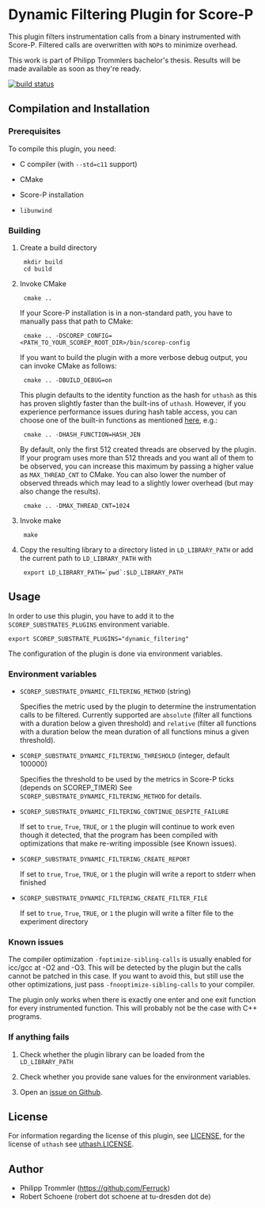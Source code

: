 # Dynamic Filtering Plugin for Score-P

This plugin filters instrumentation calls from a binary instrumented with Score-P. Filtered calls
are overwritten with `NOP`s to minimize overhead.

This work is part of Philipp Trommlers bachelor's thesis. Results will be made available as soon as they're ready.

[![build status](https://api.travis-ci.org/rschoene/scorep_substrates_dynamic_filtering.svg)](https://travis-ci.org/rschoene/scorep_substrates_dynamic_filtering)

## Compilation and Installation

### Prerequisites

To compile this plugin, you need:

* C compiler (with `--std=c11` support)

* CMake

* Score-P installation

* `libunwind`

### Building

1. Create a build directory

        mkdir build
        cd build

2. Invoke CMake

        cmake ..

    If your Score-P installation is in a non-standard path, you have to manually pass that path to
    CMake:

        cmake .. -DSCOREP_CONFIG=<PATH_TO_YOUR_SCOREP_ROOT_DIR>/bin/scorep-config

    If you want to build the plugin with a more verbose debug output, you can invoke CMake as
    follows:

        cmake .. -DBUILD_DEBUG=on

    This plugin defaults to the identity function as the hash for `uthash` as this has proven
    slightly faster than the built-ins of `uthash`. However, if you experience performance issues
    during hash table access, you can choose one of the built-in functions as mentioned
    [here](http://troydhanson.github.io/uthash/userguide.html#hash_functions), e.g.:

        cmake .. -DHASH_FUNCTION=HASH_JEN

    By default, only the first 512 created threads are observed by the plugin. If your program uses
    more than 512 threads and you want all of them to be observed, you can increase this maximum
    by passing a higher value as `MAX_THREAD_CNT` to CMake. You can also lower the number of
    observed threads which may lead to a slightly lower overhead (but may also change the results).

        cmake .. -DMAX_THREAD_CNT=1024

3. Invoke make

        make

4. Copy the resulting library to a directory listed in `LD_LIBRARY_PATH` or add the current path to
    `LD_LIBRARY_PATH` with

        export LD_LIBRARY_PATH=`pwd`:$LD_LIBRARY_PATH

## Usage

In order to use this plugin, you have to add it to the `SCOREP_SUBSTRATES_PLUGINS` environment
variable.

    export SCOREP_SUBSTRATE_PLUGINS="dynamic_filtering"

The configuration of the plugin is done via environment variables.

### Environment variables

* `SCOREP_SUBSTRATE_DYNAMIC_FILTERING_METHOD` (string)

    Specifies the metric used by the plugin to determine the instrumentation calls to be filtered.
    Currently supported are `absolute` (filter all functions with a duration below a given
    threshold) and `relative` (filter all functions with a duration below the mean duration of all functions minus a given threshold).

* `SCOREP_SUBSTRATE_DYNAMIC_FILTERING_THRESHOLD` (integer, default 100000)

    Specifies the threshold to be used by the metrics in Score-P ticks (depends on SCOREP_TIMER)
    See `SCOREP_SUBSTRATE_DYNAMIC_FILTERING_METHOD` for details.

* `SCOREP_SUBSTRATE_DYNAMIC_FILTERING_CONTINUE_DESPITE_FAILURE` 

    If set to `true`, `True`, `TRUE`, or `1` the plugin will continue to work even though it detected, that the program has been compiled with optimizations that make re-writing impossible (see Known issues).
    
* `SCOREP_SUBSTRATE_DYNAMIC_FILTERING_CREATE_REPORT` 

    If set to `true`, `True`, `TRUE`, or `1` the plugin will write a report to stderr when finished
    
* `SCOREP_SUBSTRATE_DYNAMIC_FILTERING_CREATE_FILTER_FILE` 

    If set to `true`, `True`, `TRUE`, or `1` the plugin will write a filter file to the experiment directory
    
    
    
    
### Known issues
The compiler optimization `-foptimize-sibling-calls` is usually enabled for icc/gcc at -O2 and -O3. This will be detected by the plugin but the calls cannot be patched in this case. If you want to avoid this, but still use the other optimizations, just pass `-fnooptimize-sibling-calls` to your compiler.

The plugin only works when there is exactly one enter and one exit function for every instrumented function. This will probably not be the case with C++ programs.
### If anything fails

1. Check whether the plugin library can be loaded from the `LD_LIBRARY_PATH`

2. Check whether you provide sane values for the environment variables.

3. Open an [issue on Github](https://github.com/Ferruck/scorep_substrates_dynamic_filtering/issues).

## License

For information regarding the license of this plugin, see
[LICENSE](https://github.com/Ferruck/scorep_substrates_dynamic_filtering/blob/master/LICENSE), for
the license of `uthash` see
[uthash.LICENSE](https://github.com/Ferruck/scorep_substrates_dynamic_filtering/blob/master/uthash.LICENSE).

## Author

* Philipp Trommler (https://github.com/Ferruck)
* Robert Schoene (robert dot schoene at tu-dresden dot de)
